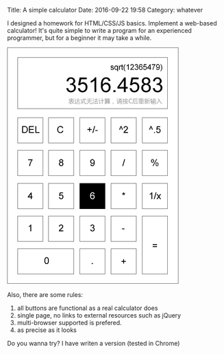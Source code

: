 Title: A simple calculator
Date: 2016-09-22 19:58
Category: whatever

I designed a homework for HTML/CSS/JS basics. Implement a web-based calculator!
It's quite simple to write a program for an experienced programmer, 
but for a beginner it may take a while.

![Simple_Calculator](/content/images/calc.png)

Also, there are some rules:

1. all buttons are functional as a real calculator does
2. single page, no links to external resources such as jQuery
3. multi-browser supported is prefered.
4. as precise as it looks

Do you wanna try? I have writen a version (tested in Chrome)